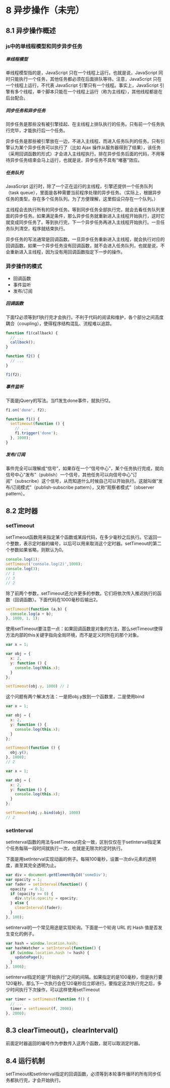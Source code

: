 # 8 异步操作（未完）

## 8.1 异步操作概述

### js中的单线程模型和同步异步任务

##### 单线程模型

单线程模型指的是，JavaScript 只在一个线程上运行。也就是说，JavaScript 同时只能执行一个任务，其他任务都必须在后面排队等待。注意，JavaScript 只在一个线程上运行，不代表 JavaScript 引擎只有一个线程。事实上，JavaScript 引擎有多个线程，单个脚本只能在一个线程上运行（称为主线程），其他线程都是在后台配合。

##### 同步任务和异步任务

同步任务是那些没有被引擎挂起、在主线程上排队执行的任务。只有前一个任务执行完毕，才能执行后一个任务。

异步任务是那些被引擎放在一边，不进入主线程、而进入任务队列的任务。只有引擎认为某个异步任务可以执行了（比如 Ajax 操作从服务器得到了结果），该任务（采用回调函数的形式）才会进入主线程执行。排在异步任务后面的代码，不用等待异步任务结束会马上运行，也就是说，异步任务不具有“堵塞”效应。

##### 任务队列

JavaScript 运行时，除了一个正在运行的主线程，引擎还提供一个任务队列（task queue），里面是各种需要当前程序处理的异步任务。（实际上，根据异步任务的类型，存在多个任务队列。为了方便理解，这里假设只存在一个队列。）

主线程会去执行所有的同步任务。等到同步任务全部执行完，就会去看任务队列里面的异步任务。如果满足条件，那么异步任务就重新进入主线程开始执行，这时它就变成同步任务了。等到执行完，下一个异步任务再进入主线程开始执行。一旦任务队列清空，程序就结束执行。

异步任务的写法通常是回调函数。一旦异步任务重新进入主线程，就会执行对应的回调函数。如果一个异步任务没有回调函数，就不会进入任务队列，也就是说，不会重新进入主线程，因为没有用回调函数指定下一步的操作。

### 异步操作的模式

- 回调函数
- 事件监听
- 发布/订阅

##### 回调函数

下面f2必须等到f1执行完才会执行。不利于代码的阅读和维护，各个部分之间高度耦合（coupling），使得程序结构混乱、流程难以追踪。

```js
function f1(callback) {
  // ...
  callback();
}

function f2() {
  // ...
}

f1(f2);
```

##### 事件监听

下面是jQuery的写法。当f1发生done事件，就执行f2。

```js
f1.on('done', f2);

function f1() {
  setTimeout(function () {
    // ...
    f1.trigger('done');
  }, 1000);
}
```

##### 发布/订阅

事件完全可以理解成“信号”，如果存在一个“信号中心”，某个任务执行完成，就向信号中心“发布”（publish）一个信号，其他任务可以向信号中心“订阅”（subscribe）这个信号，从而知道什么时候自己可以开始执行。这就叫做”发布/订阅模式”（publish-subscribe pattern），又称“观察者模式”（observer pattern）。

## 8.2 定时器

### setTimeout

setTimeout函数用来指定某个函数或某段代码，在多少毫秒之后执行。它返回一个整数，表示定时器的编号，以后可以用来取消这个定时器。setTimeout的第二个参数如果省略，则默认为0。

```js
console.log(1);
setTimeout('console.log(2)',1000);
console.log(3);
// 1
// 3
// 2
```

除了前两个参数，setTimeout还允许更多的参数。它们将依次传入推迟执行的函数（回调函数）。下面代码在1000毫秒后输出2。

```js
setTimeout(function (a,b) {
  console.log(a + b);
}, 1000, 1, 1);
```

使用setTimeout要注意一点：如果回调函数是对象的方法，那么setTimeout使得方法内部的this关键字指向全局环境，而不是定义时所在的那个对象。

```js
var x = 1;

var obj = {
  x: 2,
  y: function () {
    console.log(this.x);
  }
};

setTimeout(obj.y, 1000) // 1
```

这个问题有两个解决方法：一是把obj.y放到一个函数里，二是使用bind

```js
var x = 1;

var obj = {
  x: 2,
  y: function () {
    console.log(this.x);
  }
};

setTimeout(function () {
  obj.y();
}, 1000);
// 2
```

```js
var x = 1;

var obj = {
  x: 2,
  y: function () {
    console.log(this.x);
  }
};

setTimeout(obj.y.bind(obj), 1000)
// 2
```

### setInterval

setInterval函数的用法与setTimeout完全一致，区别仅仅在于setInterval指定某个任务每隔一段时间就执行一次，也就是无限次的定时执行。

下面是用setInterval实现动画的例子。每隔100毫秒，设置一次div元素的透明度，直至其完全透明为止。

```js
var div = document.getElementById('someDiv');
var opacity = 1;
var fader = setInterval(function() {
  opacity -= 0.1;
  if (opacity >= 0) {
    div.style.opacity = opacity;
  } else {
    clearInterval(fader);
  }
}, 100);
```

setInterval的一个常见用途是实现轮询。下面是一个轮询 URL 的 Hash 值是否发生变化的例子。

```js
var hash = window.location.hash;
var hashWatcher = setInterval(function() {
  if (window.location.hash != hash) {
    updatePage();
  }
}, 1000);
```

setInterval指定的是“开始执行”之间的间隔。如果指定的是100毫秒，但是执行要120毫秒。那么下一次执行会在120毫秒后立即进行。要指定这次执行完之后，多少时间执行下次操作，可以这样使用setTimeout

```js
var timer = setTimeout(function f() {
  // ...
  timer = setTimeout(f, 2000);
}, 2000);
```

## 8.3 clearTimeout()，clearInterval()

前面定时器返回的编号作为参数传入这两个函数，就可以取消定时器。

## 8.4 运行机制

setTimeout和setInterval指定的回调函数，必须等到本轮事件循环的所有同步任务都执行完，才会开始执行。




